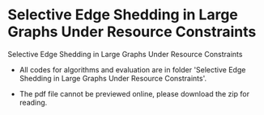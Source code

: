 # Selective Edge Shedding in Large Graphs Under Resource Constraints
Selective Edge Shedding in Large Graphs Under Resource Constraints

- All codes for algorithms and evaluation are in folder 'Selective Edge Shedding in Large Graphs Under Resource Constraints'.

- The pdf file cannot be previewed online, please download the zip for reading.
